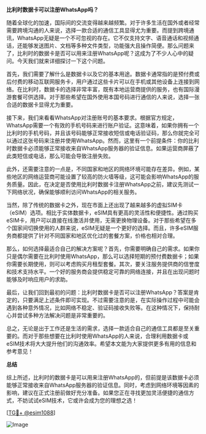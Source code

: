 **比利时数据卡可以注册WhatsApp吗？**

随着全球化的加速，国际间的交流变得越来越频繁。对于许多生活在国外或者经常需要跨境沟通的人来说，选择一款合适的通信工具显得尤为重要。而提到跨境通讯，WhatsApp无疑是一个不可忽视的存在。它不仅支持文字、语音通话和视频通话，还能够发送图片、文档等多种文件类型，功能强大且操作简便。那么问题来了，比利时的数据卡是否可以用来注册WhatsApp呢？这成为了不少人心中的疑问。今天我们就来详细探讨一下这个问题。

首先，我们需要了解什么是数据卡以及它的基本用途。数据卡通常指的是预付费或后付费的移动互联网服务卡，用户通过这些卡片可以在手机或其他设备上连接到网络。在比利时，数据卡的选择非常丰富，既有本地运营商提供的服务，也有国际漫游套餐可供选择。对于那些希望在国外使用本国号码进行通信的人来说，选择一张合适的数据卡显得尤为重要。

接下来，我们来看看WhatsApp对注册账号的基本要求。根据官方规定，WhatsApp需要一个有效的手机号码来进行账户验证。这意味着，如果你拥有一个比利时的手机号码，并且该号码能够正常接收短信或电话验证码，那么你就完全可以通过这张号码来注册并使用WhatsApp。然而，这里有一个前提条件：你的比利时数据卡必须能够正常接收来自WhatsApp服务器的验证信息。如果运营商屏蔽了此类短信或电话，那么可能会导致注册失败。

此外，还需要注意的一点是，不同国家和地区的网络环境可能存在差异。例如，某些地区的网络运营商可能设置了较高的防火墙等级，这可能会影响WhatsApp的服务质量。因此，在决定是否使用比利时数据卡注册WhatsApp之前，建议先测试一下网络状况，确保能够顺利访问WhatsApp的相关服务。

当然，除了传统的数据卡之外，现在市面上还出现了越来越多的虚拟SIM卡（eSIM）选项。相比于实体数据卡，eSIM具有更高的灵活性和便捷性。通过购买eSIM卡，用户可以直接在线激活并使用，无需更换物理设备。对于那些希望在多个国家间切换使用的人群来说，eSIM无疑是一个更好的选择。而且，许多eSIM服务商都提供了针对不同国家和地区优化过的套餐方案，价格也相对合理。

那么，如何选择最适合自己的解决方案呢？首先，你需要明确自己的需求。如果你只是偶尔需要在比利时使用WhatsApp，那么可以选择短期的预付费数据卡；如果你需要长期使用，则可以考虑购买月租型套餐。其次，要关注服务提供商的信誉度和技术支持水平。一个好的服务商会提供稳定可靠的网络连接，并且在出现问题时能够及时响应用户的求助。

最后，让我们回到最初的问题：比利时数据卡是否可以注册WhatsApp？答案是肯定的，只要满足上述条件即可实现。不过需要注意的是，在实际操作过程中可能会遇到各种意外情况，比如网络不稳定、验证码接收失败等。在这种情况下，保持耐心并尝试多种方法解决问题是非常重要的。

总之，无论是出于工作还是生活的需求，选择一款适合自己的通信工具都是至关重要的。而对于那些想要在比利时使用WhatsApp的人来说，合理利用数据卡或eSIM技术将大大提升他们的沟通效率。希望本文能为大家提供更多有用的信息和参考意见！

**总结**

综上所述，比利时的数据卡是可以用来注册WhatsApp的，但前提是该数据卡必须能够正常接收来自WhatsApp服务器的验证信息。同时，考虑到网络环境等因素的影响，建议在正式注册前做好充分准备。如果您正在寻找更加灵活便捷的通信方式，不妨试试eSIM技术，它或许会成为您的理想之选！

[[TG💪+ @esim1088](https://t.me/s/esim1088)]

![Image](https://i.postimg.cc/4NQfJmqS/Snipaste-2025-05-13-00-14-12.png)